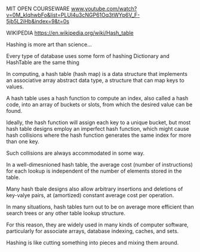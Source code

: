 MIT OPEN COURSEWARE
www.youtube.com/watch?v=0M_kIqhwbFo&list=PLUl4u3cNGP61Oq3tWYp6V_F-5jb5L2iHb&index=9&t=0s

WIKIPEDIA
https://en.wikipedia.org/wiki/Hash_table

Hashing is more art than science...

Every type of database uses some form of hashing
Dictionary and HashTable are the same thing

In computing, a hash table (hash map) is a data structure that 
implements an associative array abstract data type, 
a structure that can map keys to values.

A hash table uses a hash function to compute an index, 
also called a hash code, into an array of buckets or slots, 
from which the desired value can be found.

Ideally, the hash function will assign each key to a unique bucket, 
but most hash table designs employ an imperfect hash function, 
which might cause hash collisions where the hash function 
generates the same index for more than one key.

Such collisions are always accommodated in some way.

In a well-dimesnioned hash table, the average cost
(number of instructions) for each lookup is independent 
of the number of elements stored in the table.

Many hash tbale designs also allow arbitrary insertions 
and deletions of key-valye pairs, at (amortized) 
constant average cost per operation.

In many situations, hash tables turn out to be on average 
more efficient than search trees or any other table lookup structure.

For this reason, they are widely used in many kinds of computer software,
particularly for associate arrays, database indexing, caches, and sets.

Hashing is like cutting something into pieces and mixing them around.
